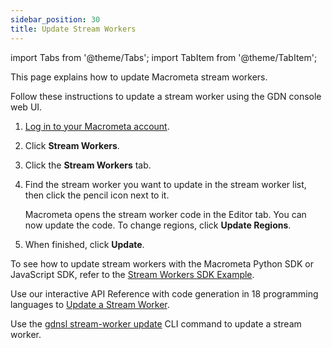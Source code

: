 ```yaml
---
sidebar_position: 30
title: Update Stream Workers
---
```


import Tabs from '@theme/Tabs';
import TabItem from '@theme/TabItem';

This page explains how to update Macrometa stream workers.

<Tabs groupId="operating-systems">
<TabItem value="console" label="Web Console">

Follow these instructions to update a stream worker using the GDN console web UI.

1. [Log in to your Macrometa account](https://auth.paas.macrometa.io/).
2. Click **Stream Workers**.
3. Click the **Stream Workers** tab.
4. Find the stream worker you want to update in the stream worker list, then click the pencil icon next to it.

   Macrometa opens the stream worker code in the Editor tab. You can now update the code. To change regions, click **Update Regions**.

5. When finished, click **Update**.

</TabItem>
<TabItem value="sdk" label="SDK">

To see how to update stream workers with the Macrometa Python SDK or JavaScript SDK, refer to the [Stream Workers SDK Example](../examples/stream-workers-sdk-example#step-5-update-stream-worker).

</TabItem>
<TabItem value="api" label="REST API">

Use our interactive API Reference with code generation in 18 programming languages to [Update a Stream Worker](https://www.macrometa.com/docs/api#/operations/update).

</TabItem>
<TabItem value="cli" label="CLI">

Use the [gdnsl stream-worker update](../../cli/stream-workers-cli#gdnsl-stream-worker-update) CLI command to update a stream worker.

</TabItem>
</Tabs>
